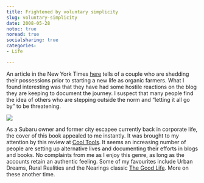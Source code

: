 ```yaml
---
title: Frightened by voluntary simplicity
slug: voluntary-simplicity
date: 2008-05-28
notoc: true
noread: true
socialsharing: true
categories: 
- Life

---
```

An article in the New York Times [here][nytimes] tells of a couple who are shedding their possessions prior to starting a new life as organic farmers. What I found interesting was that they have had some hostile reactions on the blog they are keeping to document the journey. I suspect that many people find the idea of others who are stepping outside the norm and &#x201c;letting it all go by&#x201d; to be threatening.

![][williampickup]

As a Subaru owner and former city escapee currently back in corporate life, the cover of this book appealed to me instantly. It was brought to my attention by this review at [Cool Tools][kk]. It seems an increasing number of people are setting up alternative lives and documenting their efforts in blogs and books. No complaints from me as I enjoy this genre, as long as the accounts retain an authentic feeling. Some of my favourites include Urban Dreams, Rural Realities and the Nearings classic [The Good Life][amazon]. More on these another time.

[amazon]: http://www.amazon.com/gp/product/0805209700/ref=as_li_ss_tl?ie=UTF8&camp=1789&creative=9325&creativeASIN=0375725458&linkCode=as2&tag=slowlane-20
[kk]: http://www.kk.org/cooltools/archives/002838.php "Cool Tools"
[nytimes]: http://www.nytimes.com/2008/05/17/us/17texas.html?_r=1&oref=slogin "NY Times Article"
[williampickup]: /uploads/2014/01/51YFFupMY4L.jpg